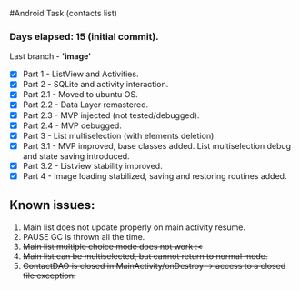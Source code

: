 #Android Task (contacts list)

### Days elapsed: 15 (initial commit).
Last branch - **'image'**

* [x] Part 1 - ListView and Activities.
* [x] Part 2 - SQLite and activity interaction.
* [x] Part 2.1 - Moved to ubuntu OS.
* [x] Part 2.2 - Data Layer remastered.
* [x] Part 2.3 - MVP injected (not tested/debugged).
* [x] Part 2.4 - MVP debugged.
* [x] Part 3 - List multiselection (with elements deletion).
* [x] Part 3.1 - MVP improved, base classes added. List multiselection debug and state saving introduced. 
* [x] Part 3.2 - Listview stability improved.
* [x] Part 4 - Image loading stabilized, saving and restoring routines added. 

## Known issues:

1. Main list does not update properly on main activity resume.
2. PAUSE GC is thrown all the time.
3. ~~Main list multiple choice mode does not work :<~~
4. ~~Main list can be multiselected, but cannot return to normal mode.~~
5. ~~ContactDAO is closed in MainActivity/onDestroy -> access to a closed file exception.~~

